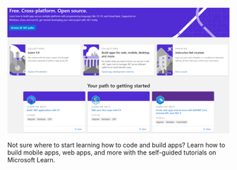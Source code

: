 ![A screenshot of the Microsoft learn dotnet website.](learn-dotnet-website.png)

Not sure where to start learning how to code and build apps? Learn how to build mobile apps, web apps, and more with the self-guided tutorials on Microsoft Learn.
